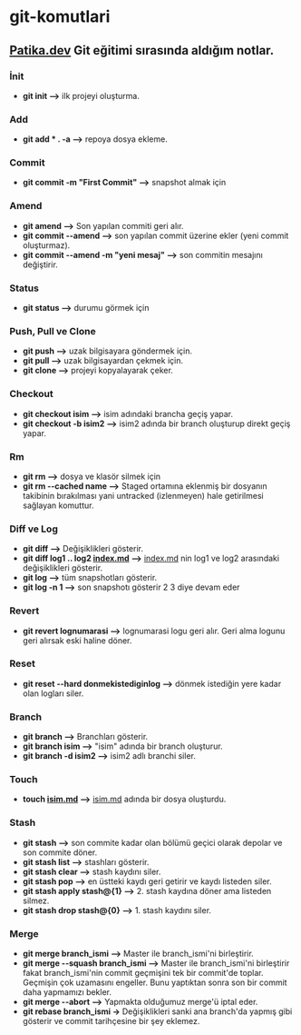 # git-komutlari
## [Patika.dev](http://patika.dev) Git eğitimi sırasında aldığım notlar.

### İnit

- **git init —>** ilk projeyi oluşturma.

### Add

- **git add * . -a —>** repoya dosya ekleme.

### Commit

- **git commit -m "First Commit" —>** snapshot almak için

### Amend

- **git amend —>** Son yapılan commiti geri alır.
- **git commit --amend —>** son yapılan commit üzerine ekler (yeni commit oluşturmaz).
- **git commit --amend -m "yeni mesaj" —>** son commitin mesajını değiştirir.

### Status

- **git status —>** durumu görmek için

### Push, Pull ve Clone

- **git push —>** uzak bilgisayara göndermek için.
- **git pull —>** uzak bilgisayardan çekmek için.
- **git clone —>** projeyi kopyalayarak çeker.

### Checkout

- **git checkout isim —>** isim adındaki brancha geçiş yapar.
- **git checkout -b isim2 —>** isim2 adında bir branch oluşturup direkt geçiş yapar.

### Rm

- **git rm —>** dosya ve klasör silmek için
- **git rm --cached name —>** Staged ortamına eklenmiş bir dosyanın takibinin bırakılması yani untracked (izlenmeyen) hale getirilmesi sağlayan komuttur.

### Diff ve Log

- **git diff —>** Değişiklikleri gösterir.
- **git diff log1 .. log2 [index.md](http://index.md/) —>** [index.md](http://index.md/) nin log1 ve log2 arasındaki değişiklikleri gösterir.
- **git log —>** tüm snapshotları gösterir.
- **git log -n 1 —>** son snapshotı gösterir 2 3 diye devam eder

### Revert

- **git revert lognumarasi —>** lognumarasi logu geri alır. Geri alma logunu geri alırsak eski haline döner.

### Reset

- **git reset --hard donmekistediginlog —>** dönmek istediğin yere kadar olan logları siler.

### Branch

- **git branch —>** Branchları gösterir.
- **git branch isim —>** "isim" adında bir branch oluşturur.
- **git branch -d isim2 —>** isim2 adlı branchi siler.

### Touch

- **touch [isim.md](http://isim.md/) —>** [isim.md](http://isim.md/) adında bir dosya oluşturdu.

### Stash

- **git stash —>** son commite kadar olan bölümü geçici olarak depolar ve son commite döner.
- **git stash list —>** stashları gösterir.
- **git stash clear —>** stash kaydını siler.
- **git stash pop —>** en üstteki kaydı geri getirir ve kaydı listeden siler.
- **git stash apply stash@{1} —>** 2. stash kaydına döner ama listeden silmez.
- **git stash drop stash@{0} —>** 1. stash kaydını siler.

### Merge

- **git merge branch_ismi —>** Master ile branch_ismi'ni birleştirir.
- **git merge --squash branch_ismi —>** Master ile branch_ismi'ni birleştirir fakat branch_ismi'nin commit geçmişini tek bir commit'de toplar. Geçmişin çok uzamasını engeller. Bunu yaptıktan sonra son bir commit daha yapmamızı bekler.
- **git merge --abort —>** Yapmakta olduğumuz merge'ü iptal eder.
- **git rebase branch_ismi ->** Değişiklikleri sanki ana branch'da yapmış gibi gösterir ve commit tarihçesine bir şey eklemez.
